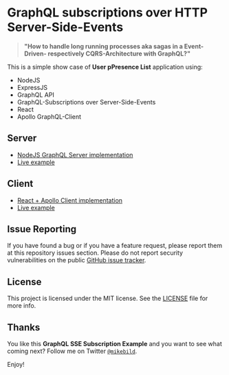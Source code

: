 # GraphQL subscriptions over HTTP Server-Side-Events

> **"How to handle long running processes aka sagas in a Event-Driven- respectively CQRS-Architecture with GraphQL?"**

This is a simple show case of **User pPresence List** application using:

* NodeJS
* ExpressJS
* GraphQL API
* GraphQL-Subscriptions over Server-Side-Events
* React
* Apollo GraphQL-Client

## Server

* [NodeJS GraphQL Server implementation](server/README.md)
* [Live example](https://graphql-subscriptions-sse-server.services.dropstack.run/graphql)

## Client

* [React + Apollo Client implementation](client/README.md)
* [Live example](https://graphql-subscriptions-app.services.dropstack.run)

## Issue Reporting

If you have found a bug or if you have a feature request, please report them at this repository issues section. Please do not report security vulnerabilities on the public [GitHub issue tracker](https://github.com/MikeBild/graphql-subscriptions-sse-presence-list/issues).

## License

This project is licensed under the MIT license. See the [LICENSE](LICENSE) file for more info.

## Thanks

You like this **GraphQL SSE Subscription Example** and you want to see what coming next? Follow me on Twitter [`@mikebild`](https://twitter.com/mikebild).

Enjoy!